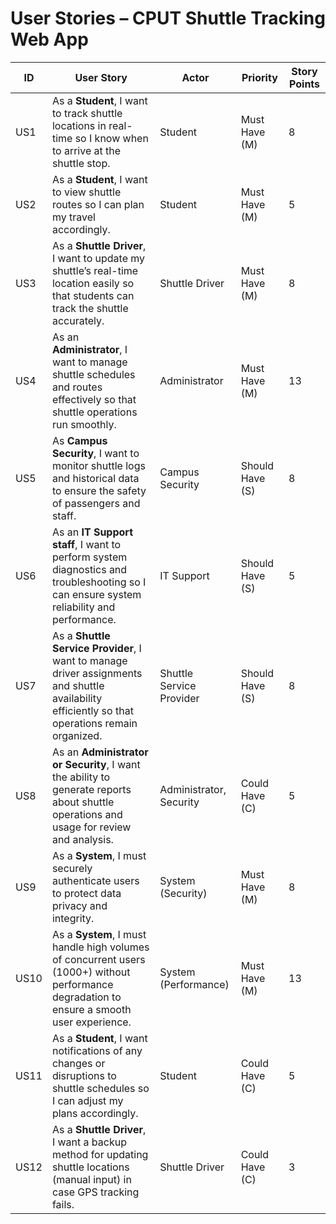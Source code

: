 # User Stories – CPUT Shuttle Tracking Web App

| ID | User Story                                | Actor            | Priority | Story Points |
|----|-------------------------------------------|------------------|----------|--------------|
| US1 | As a **Student**, I want to track shuttle locations in real-time so I know when to arrive at the shuttle stop. | Student          | Must Have (M) | 8 |
| US2 | As a **Student**, I want to view shuttle routes so I can plan my travel accordingly. | Student          | Must Have (M) | 5 |
| US3 | As a **Shuttle Driver**, I want to update my shuttle’s real-time location easily so that students can track the shuttle accurately. | Shuttle Driver   | Must Have (M) | 8 |
| US4 | As an **Administrator**, I want to manage shuttle schedules and routes effectively so that shuttle operations run smoothly. | Administrator    | Must Have (M) | 13 |
| US5 | As **Campus Security**, I want to monitor shuttle logs and historical data to ensure the safety of passengers and staff. | Campus Security  | Should Have (S) | 8 |
| US6 | As an **IT Support staff**, I want to perform system diagnostics and troubleshooting so I can ensure system reliability and performance. | IT Support       | Should Have (S) | 5 |
| US7 | As a **Shuttle Service Provider**, I want to manage driver assignments and shuttle availability efficiently so that operations remain organized. | Shuttle Service Provider | Should Have (S) | 8 |
| US8 | As an **Administrator or Security**, I want the ability to generate reports about shuttle operations and usage for review and analysis. | Administrator, Security | Could Have (C) | 5 |
| US9 | As a **System**, I must securely authenticate users to protect data privacy and integrity. | System (Security) | Must Have (M) | 8 |
| US10 | As a **System**, I must handle high volumes of concurrent users (1000+) without performance degradation to ensure a smooth user experience. | System (Performance) | Must Have (M) | 13 |
| US11 | As a **Student**, I want notifications of any changes or disruptions to shuttle schedules so I can adjust my plans accordingly. | Student | Could Have (C) | 5 |
| US12 | As a **Shuttle Driver**, I want a backup method for updating shuttle locations (manual input) in case GPS tracking fails. | Shuttle Driver | Could Have (C) | 3 |


